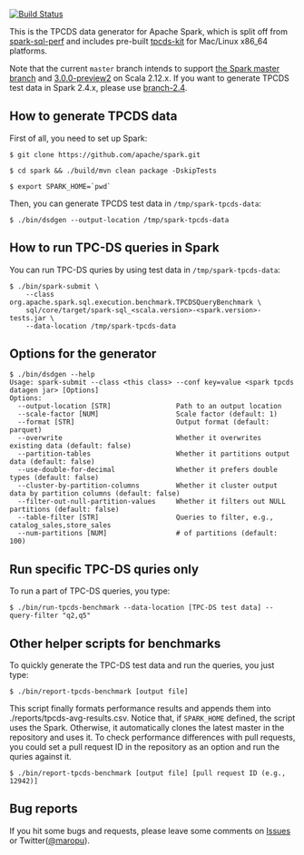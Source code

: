 [![Build Status](https://travis-ci.org/maropu/spark-tpcds-datagen.svg?branch=master)](https://travis-ci.org/maropu/spark-tpcds-datagen)

This is the TPCDS data generator for Apache Spark, which is split off from [spark-sql-perf](https://github.com/databricks/spark-sql-perf)
and includes pre-built [tpcds-kit](https://github.com/davies/tpcds-kit) for Mac/Linux x86_64 platforms.
<!--
To check performance regression for TPCDS, the benchmark results (sf=5) and codegen metrics of the current Spark master
are daily tracked in the Google Spreadsheet ([performance charts](https://docs.google.com/spreadsheets/d/1V8xoKR9ElU-rOXMH84gb5BbLEw0XAPTJY8c8aZeIqus/edit?usp=sharing) and [metric charts](https://docs.google.com/spreadsheets/d/1MP4q9pVpXWt-cL75brdyQmaZ6uhLhTnLg2ZXv2VLnoQ/edit?usp=sharing)).
Also, the validation results of the TPCDS queries are stored in [reports/tests](./reports/tests).
 -->

Note that the current `master` branch intends to support [the Spark master branch](https://github.com/apache/spark) and [3.0.0-preview2](https://mvnrepository.com/artifact/org.apache.spark/spark-sql_2.12/3.0.0-preview2) on Scala 2.12.x. If you want to generate TPCDS test data in Spark 2.4.x, please use [branch-2.4](https://github.com/maropu/spark-tpcds-datagen/tree/branch-2.4).

## How to generate TPCDS data

First of all, you need to set up Spark:

    $ git clone https://github.com/apache/spark.git

    $ cd spark && ./build/mvn clean package -DskipTests

    $ export SPARK_HOME=`pwd`

Then, you can generate TPCDS test data in `/tmp/spark-tpcds-data`:

    $ ./bin/dsdgen --output-location /tmp/spark-tpcds-data

## How to run TPC-DS queries in Spark

You can run TPC-DS quries by using test data in `/tmp/spark-tpcds-data`:

    $ ./bin/spark-submit \
        --class org.apache.spark.sql.execution.benchmark.TPCDSQueryBenchmark \
        sql/core/target/spark-sql_<scala.version>-<spark.version>-tests.jar \
        --data-location /tmp/spark-tpcds-data

## Options for the generator

    $ ./bin/dsdgen --help
    Usage: spark-submit --class <this class> --conf key=value <spark tpcds datagen jar> [Options]
    Options:
      --output-location [STR]                Path to an output location
      --scale-factor [NUM]                   Scale factor (default: 1)
      --format [STR]                         Output format (default: parquet)
      --overwrite                            Whether it overwrites existing data (default: false)
      --partition-tables                     Whether it partitions output data (default: false)
      --use-double-for-decimal               Whether it prefers double types (default: false)
      --cluster-by-partition-columns         Whether it cluster output data by partition columns (default: false)
      --filter-out-null-partition-values     Whether it filters out NULL partitions (default: false)
      --table-filter [STR]                   Queries to filter, e.g., catalog_sales,store_sales
      --num-partitions [NUM]                 # of partitions (default: 100)

## Run specific TPC-DS quries only

To run a part of TPC-DS queries, you type:

    $ ./bin/run-tpcds-benchmark --data-location [TPC-DS test data] --query-filter "q2,q5"

## Other helper scripts for benchmarks

To quickly generate the TPC-DS test data and run the queries, you just type:

    $ ./bin/report-tpcds-benchmark [output file]

This script finally formats performance results and appends them into ./reports/tpcds-avg-results.csv.
Notice that, if `SPARK_HOME` defined, the script uses the Spark.
Otherwise, it automatically clones the latest master in the repository and uses it.
To check performance differences with pull requests, you could set a pull request ID in the repository as an option
and run the quries against it.

    $ ./bin/report-tpcds-benchmark [output file] [pull request ID (e.g., 12942)]

## Bug reports

If you hit some bugs and requests, please leave some comments on [Issues](https://github.com/maropu/spark-sql-server/issues)
or Twitter([@maropu](http://twitter.com/#!/maropu)).

